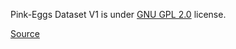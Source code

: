 Pink-Eggs Dataset V1 is under [GNU GPL 2.0](https://www.gnu.org/licenses/old-licenses/gpl-2.0.en.html) license.

[Source](https://www.kaggle.com/datasets/deeshenzhen/pinkeggs)